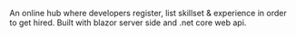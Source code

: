 An online hub where developers register, list skillset & experience in order to get hired. Built with blazor server side and .net core web api.
